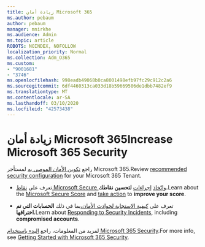 ```yaml
---
title: زيادة أمان Microsoft 365
ms.author: pebaum
author: pebaum
manager: mnirkhe
ms.audience: Admin
ms.topic: article
ROBOTS: NOINDEX, NOFOLLOW
localization_priority: Normal
ms.collection: Adm_O365
ms.custom:
- "9001681"
- "3746"
ms.openlocfilehash: 998eadb49068b0ca8001498efb97fc29c912c2a6
ms.sourcegitcommit: 6df4460313ca033d18b59669506de1dbb7482ef9
ms.translationtype: MT
ms.contentlocale: ar-SA
ms.lasthandoff: 03/10/2020
ms.locfileid: "42573438"
---
```

# <a name="increase-microsoft-365-security"></a><span data-ttu-id="c0961-102">زيادة أمان Microsoft 365</span><span class="sxs-lookup"><span data-stu-id="c0961-102">Increase Microsoft 365 Security</span></span>

<span data-ttu-id="c0961-103">راجع [تكوين الأمان الموصى به](https://docs.microsoft.com/microsoft-365/security/office-365-security/tenant-wide-setup-for-increased-security?view=o365-worldwide) لمستأجر Microsoft 365.</span><span class="sxs-lookup"><span data-stu-id="c0961-103">Review [recommended security configuration](https://docs.microsoft.com/microsoft-365/security/office-365-security/tenant-wide-setup-for-increased-security?view=o365-worldwide) for your Microsoft 365 Tenant.</span></span>

- <span data-ttu-id="c0961-104">تعرف على [نقاط Microsoft Secure واتّخاذ](https://docs.microsoft.com/microsoft-365/security/mtp/microsoft-secure-score?view=o365-worldwide) [إجراءات](https://docs.microsoft.com/microsoft-365/security/mtp/microsoft-secure-score?view=o365-worldwide#take-action-to-improve-your-score) **لتحسين نقاطك.**</span><span class="sxs-lookup"><span data-stu-id="c0961-104">Learn about the [Microsoft Secure Score](https://docs.microsoft.com/microsoft-365/security/mtp/microsoft-secure-score?view=o365-worldwide) and [take action](https://docs.microsoft.com/microsoft-365/security/mtp/microsoft-secure-score?view=o365-worldwide#take-action-to-improve-your-score) to **improve your score**.</span></span>

- <span data-ttu-id="c0961-105">تعرف على [كيفية الاستجابة لحوادث الأمان،](https://docs.microsoft.com/microsoft-365/security/office-365-security/office365-security-incident-response-overview?view=o365-worldwide)بما في ذلك **الحسابات التي تم اختراقها.**</span><span class="sxs-lookup"><span data-stu-id="c0961-105">Learn about [Responding to Security Incidents](https://docs.microsoft.com/microsoft-365/security/office-365-security/office365-security-incident-response-overview?view=o365-worldwide), including **compromised accounts**.</span></span>

<span data-ttu-id="c0961-106">لمزيد من المعلومات، راجع [البدء باستخدام Microsoft 365 Security](https://docs.microsoft.com/microsoft-365/security/office-365-security/security-roadmap?view=o365-worldwide).</span><span class="sxs-lookup"><span data-stu-id="c0961-106">For more info, see [Getting Started with Microsoft 365 Security](https://docs.microsoft.com/microsoft-365/security/office-365-security/security-roadmap?view=o365-worldwide).</span></span> 
